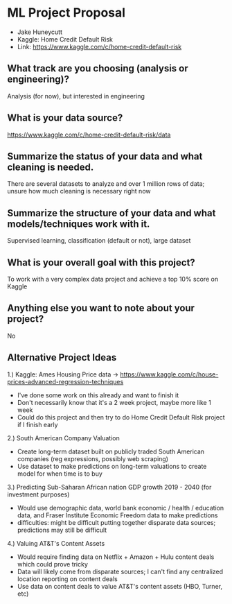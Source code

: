 # ML Project Proposal
- Jake Huneycutt
- Kaggle: Home Credit Default Risk
- Link: https://www.kaggle.com/c/home-credit-default-risk

## What track are you choosing (analysis or engineering)?
Analysis (for now), but interested in engineering

## What is your data source?
https://www.kaggle.com/c/home-credit-default-risk/data

## Summarize the status of your data and what cleaning is needed.
There are several datasets to analyze and over 1 million rows of data; unsure how much cleaning is necessary right now

## Summarize the structure of your data and what models/techniques work with it.
Supervised learning, classification (default or not), large dataset

## What is your overall goal with this project?
To work with a very complex data project and achieve a top 10% score on Kaggle

## Anything else you want to note about your project?
No

## Alternative Project Ideas
1.) Kaggle: Ames Housing Price data -> https://www.kaggle.com/c/house-prices-advanced-regression-techniques
* I've done some work on this already and want to finish it
* Don't necessarily know that it's a 2 week project, maybe more like 1 week
* Could do this project and then try to do Home Credit Default Risk project if I finish early

2.) South American Company Valuation
* Create long-term dataset built on publicly traded South American companies (reg expressions, possibly web scraping)
* Use dataset to make predictions on long-term valuations to create model for when time is to buy

3.) Predicting Sub-Saharan African nation GDP growth 2019 - 2040 (for investment purposes)
* Would use demographic data, world bank economic / health / education data, and Fraser Institute Economic Freedom data to make predictions
* difficulties: might be difficult putting together disparate data sources; predictions may still be difficult

4.) Valuing AT&T's Content Assets
* Would require finding data on Netflix + Amazon + Hulu content deals which could prove tricky
* Data will likely come from disparate sources; I can't find any centralized location reporting on content deals
* Use data on content deals to value AT&T's content assets (HBO, Turner, etc)
